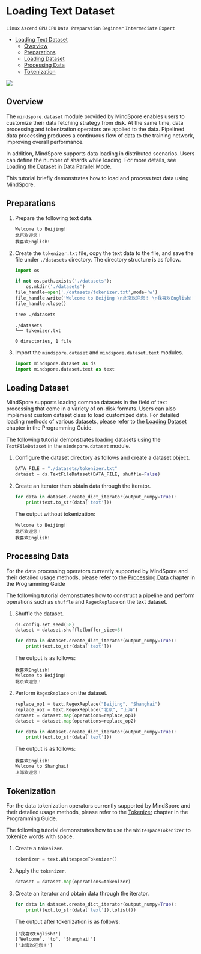 # Loading Text Dataset

`Linux` `Ascend` `GPU` `CPU` `Data Preparation` `Beginner` `Intermediate` `Expert`

<!-- TOC -->

- [Loading Text Dataset](#loading-text-dataset)
    - [Overview](#overview)
    - [Preparations](#preparations)
    - [Loading Dataset](#loading-dataset)
    - [Processing Data](#processing-data)
    - [Tokenization](#tokenization)

<!-- /TOC -->

<a href="https://gitee.com/mindspore/docs/blob/r1.2/tutorials/training/source_en/use/load_dataset_text.md" target="_blank"><img src="../_static/logo_source.png"></a>

## Overview

The `mindspore.dataset` module provided by MindSpore enables users to customize their data fetching strategy from disk. At the same time, data processing and tokenization operators are applied to the data. Pipelined data processing produces a continuous flow of data to the training network, improving overall performance.

In addition, MindSpore supports data loading in distributed scenarios. Users can define the number of shards while loading. For more details, see [Loading the Dataset in Data Parallel Mode](https://www.mindspore.cn/tutorial/training/en/r1.2/advanced_use/distributed_training_ascend.html#loading-the-dataset-in-data-parallel-mode).

This tutorial briefly demonstrates how to load and process text data using MindSpore.

## Preparations

1. Prepare the following text data.

    ```text
    Welcome to Beijing!
    北京欢迎您！
    我喜欢English!
    ```

2. Create the `tokenizer.txt` file, copy the text data to the file, and save the file under `./datasets` directory. The directory structure is as follow.

    ```python
    import os

    if not os.path.exists('./datasets'):
        os.mkdir('./datasets')
    file_handle=open('./datasets/tokenizer.txt',mode='w')
    file_handle.write('Welcome to Beijing \n北京欢迎您！ \n我喜欢English! \n')
    file_handle.close()
    ```

    ```bash
    tree ./datasets
    ```

    ```text
    ./datasets
    └── tokenizer.txt

    0 directories, 1 file
    ```

3. Import the `mindspore.dataset` and `mindspore.dataset.text` modules.

    ```python
    import mindspore.dataset as ds
    import mindspore.dataset.text as text
    ```

## Loading Dataset

MindSpore supports loading common datasets in the field of text processing that come in a variety of on-disk formats. Users can also implement custom dataset class to load customized data. For detailed loading methods of various datasets, please refer to the [Loading Dataset](https://www.mindspore.cn/doc/programming_guide/en/r1.2/dataset_loading.html) chapter in the Programming Guide.

The following tutorial demonstrates loading datasets using the `TextFileDataset` in the `mindspore.dataset` module.

1. Configure the dataset directory as follows and create a dataset object.

    ```python
    DATA_FILE = "./datasets/tokenizer.txt"
    dataset = ds.TextFileDataset(DATA_FILE, shuffle=False)
    ```

2. Create an iterator then obtain data through the iterator.

    ```python
    for data in dataset.create_dict_iterator(output_numpy=True):
        print(text.to_str(data['text']))
    ```

    The output without tokenization:

    ```text
    Welcome to Beijing!
    北京欢迎您！
    我喜欢English!
    ```

## Processing Data

For the data processing operators currently supported by MindSpore and their detailed usage methods, please refer to the [Processing Data](https://www.mindspore.cn/doc/programming_guide/en/r1.2/pipeline.html) chapter in the Programming Guide

The following tutorial demonstrates how to construct a pipeline and perform operations such as `shuffle` and `RegexReplace` on the text dataset.

1. Shuffle the dataset.

    ```python
    ds.config.set_seed(58)
    dataset = dataset.shuffle(buffer_size=3)

    for data in dataset.create_dict_iterator(output_numpy=True):
        print(text.to_str(data['text']))
    ```

    The output is as follows:

    ```text
    我喜欢English!
    Welcome to Beijing!
    北京欢迎您！
    ```

2. Perform `RegexReplace` on the dataset.

    ```python
    replace_op1 = text.RegexReplace("Beijing", "Shanghai")
    replace_op2 = text.RegexReplace("北京", "上海")
    dataset = dataset.map(operations=replace_op1)
    dataset = dataset.map(operations=replace_op2)

    for data in dataset.create_dict_iterator(output_numpy=True):
        print(text.to_str(data['text']))
    ```

    The output is as follows:

    ```text
    我喜欢English!
    Welcome to Shanghai!
    上海欢迎您！
    ```

## Tokenization

For the data tokenization operators currently supported by MindSpore and their detailed usage methods, please refer to the [Tokenizer](https://www.mindspore.cn/doc/programming_guide/en/r1.2/tokenizer.html) chapter in the Programming Guide.

The following tutorial demonstrates how to use the `WhitespaceTokenizer` to tokenize words with space.

1. Create a `tokenizer`.

    ```python
    tokenizer = text.WhitespaceTokenizer()
    ```

2. Apply the `tokenizer`.

    ```python
    dataset = dataset.map(operations=tokenizer)
    ```

3. Create an iterator and obtain data through the iterator.

    ```python
    for data in dataset.create_dict_iterator(output_numpy=True):
        print(text.to_str(data['text']).tolist())
    ```

    The output after tokenization is as follows:

    ```text
    ['我喜欢English!']
    ['Welcome', 'to', 'Shanghai!']
    ['上海欢迎您！']
    ```
